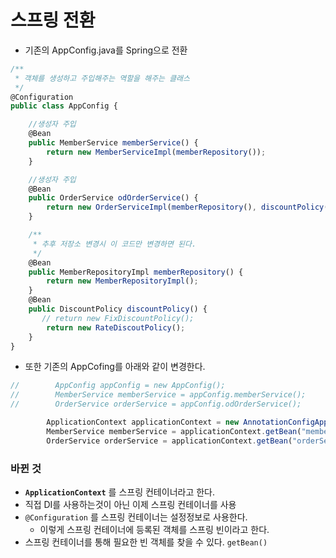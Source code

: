 # 스프링 전환

- 기존의 AppConfig.java를 Spring으로 전환

```jsx
/**
 * 객체를 생성하고 주입해주는 역할을 해주는 클래스
 */
@Configuration
public class AppConfig {

    //생성자 주입
    @Bean
    public MemberService memberService() {
        return new MemberServiceImpl(memberRepository());
    }

    //생성자 주입
    @Bean
    public OrderService odOrderService() {
        return new OrderServiceImpl(memberRepository(), discountPolicy());
    }

    /**
     * 추후 저장소 변경시 이 코드만 변경하면 된다.
     */
    @Bean
    public MemberRepositoryImpl memberRepository() {
        return new MemberRepositoryImpl();
    }
    @Bean
    public DiscountPolicy discountPolicy() {
       // return new FixDiscountPolicy();
        return new RateDiscoutPolicy();
    }
}
```

- 또한 기존의 AppCofing를 아래와 같이 변경한다.

```jsx
//        AppConfig appConfig = new AppConfig();
//        MemberService memberService = appConfig.memberService();
//        OrderService orderService = appConfig.odOrderService();

        ApplicationContext applicationContext = new AnnotationConfigApplicationContext(AppConfig.class);
        MemberService memberService = applicationContext.getBean("memberService", MemberService.class);
        OrderService orderService = applicationContext.getBean("orderService", OrderService.class);
```

### 바뀐 것

- **`ApplicationContext`** 를 스프링 컨테이너라고 한다.
- 직접 DI를 사용하는것이 아닌 이제 스프링 컨테이너를 사용
- `@Configuration` 를 스프링 컨테이너는  설정정보로 사용한다.
    - 이렇게 스프링 컨테이너에 등록된 객체를 스프링 빈이라고 한다.
- 스프링 컨테이너를 통해 필요한 빈 객체를 찾을 수 있다. `getBean()`

